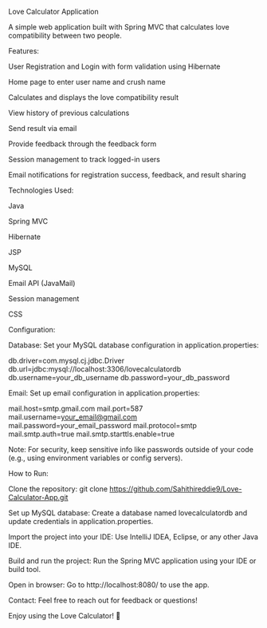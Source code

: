 Love Calculator Application

A simple web application built with Spring MVC that calculates love compatibility between two people.

Features:

User Registration and Login with form validation using Hibernate

Home page to enter user name and crush name

Calculates and displays the love compatibility result

View history of previous calculations

Send result via email

Provide feedback through the feedback form

Session management to track logged-in users

Email notifications for registration success, feedback, and result sharing

Technologies Used:

Java

Spring MVC

Hibernate

JSP

MySQL

Email API (JavaMail)

Session management

CSS

Configuration:

Database:
Set your MySQL database configuration in application.properties:

db.driver=com.mysql.cj.jdbc.Driver
db.url=jdbc:mysql://localhost:3306/lovecalculatordb
db.username=your_db_username
db.password=your_db_password

Email:
Set up email configuration in application.properties:

mail.host=smtp.gmail.com
mail.port=587
mail.username=your_email@gmail.com
mail.password=your_email_password
mail.protocol=smtp
mail.smtp.auth=true
mail.smtp.starttls.enable=true

Note: For security, keep sensitive info like passwords outside of your code (e.g., using environment variables or config servers).

How to Run:

Clone the repository:
git clone https://github.com/Sahithireddie9/Love-Calculator-App.git

Set up MySQL database:
Create a database named lovecalculatordb and update credentials in application.properties.

Import the project into your IDE:
Use IntelliJ IDEA, Eclipse, or any other Java IDE.

Build and run the project:
Run the Spring MVC application using your IDE or build tool.

Open in browser:
Go to http://localhost:8080/ to use the app.

Contact:
Feel free to reach out for feedback or questions!

Enjoy using the Love Calculator! 💖



